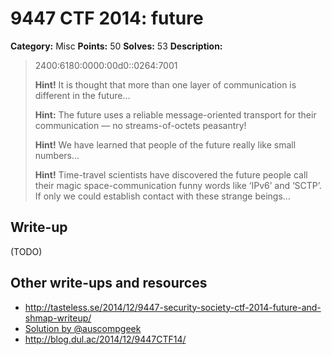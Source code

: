 # 9447 CTF 2014: future

**Category:** Misc
**Points:** 50
**Solves:** 53
**Description:**

> 2400:6180:0000:00d0::0264:7001
>
> **Hint!** It is thought that more than one layer of communication is different in the future…
>
> **Hint:** The future uses a reliable message-oriented transport for their communication — no streams-of-octets peasantry!
>
> **Hint!** We have learned that people of the future really like small numbers…
>
> **Hint!** Time-travel scientists have discovered the future people call their magic space-communication funny words like ‘IPv6’ and ‘SCTP’. If only we could establish contact with these strange beings…

## Write-up

(TODO)

## Other write-ups and resources

* <http://tasteless.se/2014/12/9447-security-society-ctf-2014-future-and-shmap-writeup/>
* [Solution by @auscompgeek](https://gist.github.com/auscompgeek/a4390fb82a31ce69256b)
* <http://blog.dul.ac/2014/12/9447CTF14/>
